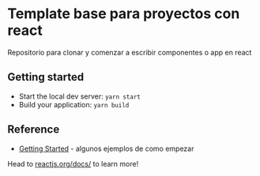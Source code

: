 
# Template base para proyectos con react

Repositorio para clonar y comenzar a escribir componentes o app en react

## Getting started

- Start the local dev server: `yarn start`
- Build your application: `yarn build`

## Reference

- [Getting Started](https://create-react-app.dev/docs/getting-started/) - algunos ejemplos de como empezar 

Head to [reactjs.org/docs/](https://reactjs.org/docs/getting-started.html) to learn more!
